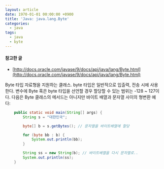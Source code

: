 ```yaml
---
layout: article
date: 1970-01-01 00:00:00 +0900
title: 'Java: java.lang.Byte'
categories:
  - java
tags:
  - java
  - byte
---
```


#### 참고한 글
- [http://docs.oracle.com/javase/9/docs/api/java/lang/Byte.html](http://docs.oracle.com/javase/9/docs/api/java/lang/Byte.html)

Byte 타입 자료형을 지원하는 클래스. byte 타입은 일반적으로 입출력, 전송 시에 사용한다. 변수에 Byte 혹은 byte 타입을 선언할 경우 할당할 수 있는 범위는 -128 ~ 127이다.
다음은 Byte 클래스의 메서드는 아니지만 바이트 배열과 문자열 사이의 형변환 예다:
```java
	public static void main(String[] args) {
	    String s = "대한민국";

	    byte[] b = s.getBytes(); // 문자열을 바이트배열에 할당

	    for (byte bb : b) {
	        System.out.println(bb);
	    }

	    String ss = new String(b); // 바이트배열을 다시 문자열로..
	    System.out.println(ss);
	}
```
